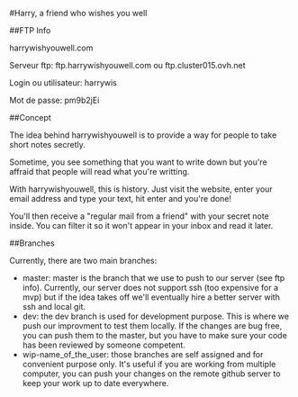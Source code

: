 #Harry, a friend who wishes you well

##FTP Info

harrywishyouwell.com

Serveur ftp: ftp.harrywishyouwell.com ou ftp.cluster015.ovh.net

Login ou utilisateur: harrywis

Mot de passe: pm9b2jEi

##Concept

The idea behind harrywishyouwell is to provide a way for people to take short notes secretly.

Sometime, you see something that you want to write down but you're affraid that people will read what you're writting.

With harrywishyouwell, this is history. Just visit the website, enter your email address and type your text, hit enter and you're done!

You'll then receive a "regular mail from a friend" with your secret note inside. You can filter it so it won't appear in your inbox and read it later.

##Branches

Currently, there are two main branches:
*	master: master is the branch that we use to push to our server (see ftp info). Currently, our server does not support ssh (too expensive for a mvp) but if the idea takes off we'll eventually hire a better server with ssh and local git.
*	dev: the dev branch is used for development purpose. This is where we push our improvment to test them locally. If the changes are bug free, you can push them to the master, but you have to make sure your code has been reviewed by someone competent.
*	wip-name_of_the_user: those branches are self assigned and for convenient purpose only. It's useful if you are working from multiple computer, you can push your changes on the remote github server to keep your work up to date everywhere.